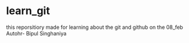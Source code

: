 # learn_git
this  reporsitiory made for learning about the git and github on the 08_feb
Autohr- Bipul Singhaniya
